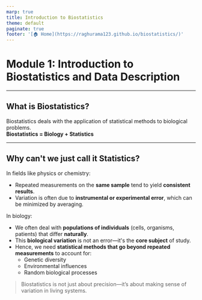 ```yaml
---
marp: true
title: Introduction to Biostatistics
theme: default
paginate: true
footer: '[🏠 Home](https://raghurama123.github.io/biostatistics/)'
---
```


# Module 1: Introduction to Biostatistics and Data Description

---

## What is Biostatistics?
Biostatistics deals with the application of statistical methods to biological problems.  
**Biostatistics = Biology + Statistics**

---

## Why can't we just call it Statistics?

In fields like physics or chemistry:
- Repeated measurements on the **same sample** tend to yield **consistent results**.
- Variation is often due to **instrumental or experimental error**, which can be minimized by averaging.

In biology:
- We often deal with **populations of individuals** (cells, organisms, patients) that differ **naturally**.
- This **biological variation** is not an error—it's the **core subject** of study.
- Hence, we need **statistical methods that go beyond repeated measurements** to account for:
  - Genetic diversity
  - Environmental influences
  - Random biological processes

> Biostatistics is not just about precision—it’s about making sense of variation in living systems.


